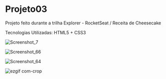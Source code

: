 # Projeto03
Projeto feito durante a trilha Explorer - RocketSeat / Receita de Cheesecake

Tecnologias Utilizadas: HTML5 + CSS3

![Screenshot_7](https://github.com/Schambin/Projeto03/assets/118319638/39eb8ee2-da5b-479c-802d-94502f9be58a)

![Screenshot_66](https://github.com/Schambin/Projeto03/assets/118319638/04fc6a9f-9345-49f5-8c62-9a3dd23d851c)

![Screenshot_64](https://github.com/Schambin/Projeto03/assets/118319638/1dc52521-9aac-4b9d-ba68-dbc3ab431fab)


![ezgif com-crop](https://github.com/Schambin/Projeto03/assets/118319638/f1bf6d50-1463-49fd-9cc0-f022738b1902)

